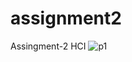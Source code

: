 # assignment2
Assingment-2 HCI
![p1](https://user-images.githubusercontent.com/122641014/220825826-c398db0a-4a77-4496-b970-5690d1033d66.png)
